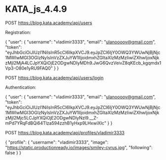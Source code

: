 # KATA_js_4.4.9

POST https://blog.kata.academy/api/users

Registration:

{
    "user": {
        "username": "vladimir3333",
        "email": "ulanoooov@gmail.com",
        "token": "eyJhbGciOiJIUzI1NiIsInR5cCI6IkpXVCJ9.eyJpZCI6IjY0OWQ3YWUwNjBjNjc1MWIwMGI3OGIzNyIsInVzZXJuYW1lIjoidmxhZGltaXIzMzMzIiwiZXhwIjoxNjkzMjI2MjA4LCJpYXQiOjE2ODgwNDIyMDh9.JwG6QvzVeivZ8qKEcb_kgqmdx1Vp3-O80e1yRU9FAQ0"
    }
}

POST https://blog.kata.academy/api/users/login

Authentication:

{
    "user": {
        "username": "vladimir3333",
        "email": "ulanoooov@gmail.com",
        "token": "eyJhbGciOiJIUzI1NiIsInR5cCI6IkpXVCJ9.eyJpZCI6IjY0OWQ3YWUwNjBjNjc1MWIwMGI3OGIzNyIsInVzZXJuYW1lIjoidmxhZGltaXIzMzMzIiwiZXhwIjoxNjkzMjI2Mjc5LCJpYXQiOjE2ODgwNDIyNzl9.__Z-mPd7YRqFdBQi64Tlza594zzhB1yHxp9LHxwiXIc"
    }
}

POST https://blog.kata.academy/api/profiles/vladimir3333

{
    "profile": {
        "username": "vladimir3333",
        "image": "https://static.productionready.io/images/smiley-cyrus.jpg",
        "following": false
    }
}
